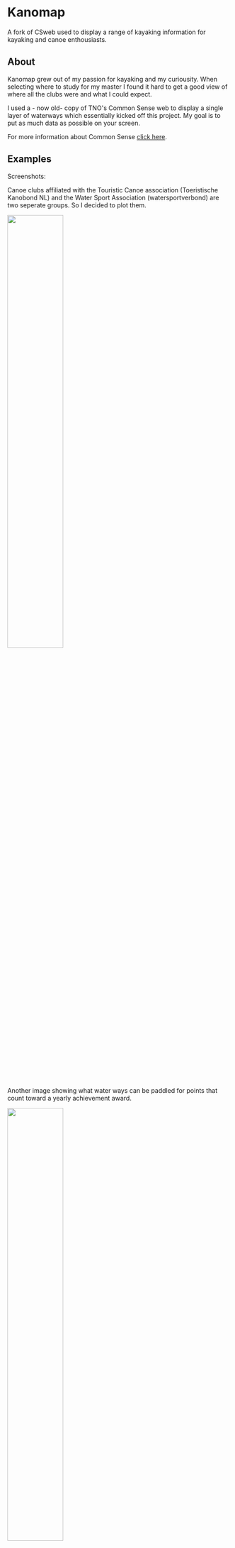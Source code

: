 # Kanomap
A fork of CSweb used to display a range of kayaking information for kayaking and canoe enthousiasts.

## About
Kanomap grew out of my passion for kayaking and my curiousity. When selecting where to study for my master I found it hard to get a good view of where all the clubs were and what I could expect.

I used a - now old- copy of TNO's Common Sense web to display a single layer of waterways which essentially kicked off this project. My goal is to put as much data as possible on your screen.

For more information about Common Sense [click here](https://github.com/TNOCS/csWeb).

## Examples
Screenshots:

Canoe clubs affiliated with the Touristic Canoe association (Toeristische Kanobond NL) and the Water Sport Association (watersportverbond) are two seperate groups. So I decided to plot them.

<img src="http://i.imgur.com/kgFjMPC.png" height=50% width=50%><br>

Another image showing what water ways can be paddled for points that count toward a yearly achievement award.

<img src="http://i.imgur.com/9kNzL9g.png" height=50% width=50%><br>

## disclaimer
All the data I show here is publicly available on the internet either by an exposed API or shown as data on a web page or on a map widget. It is not my goal to "steal" data, but rather I want to see just how much is really out there. In some cases data was sent to me in private.

Most if not all of the data here has been edited and cleaned up. However, I cannot make any statement regarding the validity of the data shown. 

A special note to my felliow kayakers and canoeists: please be aware that some of the waterways shown here might be off-limits or are off-limits seasonally. Always consult the web, and in my experience relevant agencies are usually eager to reply to mail.

As always: respect the waterways so that it stays safe for everyone so that more people may enjoy nature. Looking at you, German boat guy.  
